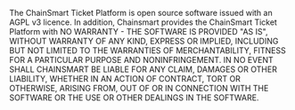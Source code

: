 The ChainSmart Ticket Platform is open source software issued with an AGPL v3 licence.
In addition, Chainsmart provides the ChainSmart Ticket Platform with NO WARRANTY - THE SOFTWARE IS PROVIDED "AS IS", WITHOUT WARRANTY OF ANY KIND, EXPRESS OR IMPLIED, INCLUDING BUT NOT LIMITED TO THE WARRANTIES OF MERCHANTABILITY, FITNESS FOR A PARTICULAR PURPOSE AND NONINFRINGEMENT. IN NO EVENT SHALL CHAINSMART BE LIABLE FOR ANY CLAIM, DAMAGES OR OTHER LIABILITY, WHETHER IN AN ACTION OF CONTRACT, TORT OR OTHERWISE, ARISING FROM, OUT OF OR IN CONNECTION WITH THE SOFTWARE OR THE USE OR OTHER DEALINGS IN THE SOFTWARE.